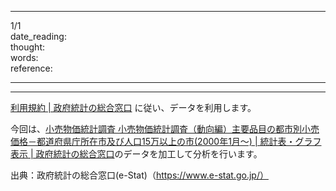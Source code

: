 <hr>
1/1
<br>
date_reading:
<br>
thought:
<br>
words:
<br>
reference:<hr>
<hr>

[利用規約 | 政府統計の総合窓口](https://www.e-stat.go.jp/terms-of-use) に従い、データを利用します。

今回は、[小売物価統計調査 小売物価統計調査（動向編）主要品目の都市別小売価格－都道府県庁所在市及び人口15万以上の市(2000年1月～) | 統計表・グラフ表示 | 政府統計の総合窓口](https://www.e-stat.go.jp/dbview?sid=0003421913)のデータを加工して分析を行います。

出典：政府統計の総合窓口(e-Stat)（https://www.e-stat.go.jp/）